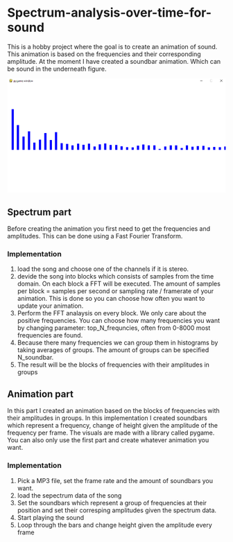 # Spectrum-analysis-over-time-for-sound
This is a hobby project where the goal is to create an animation of sound. This animation is based on the frequencies and their corresponding amplitude. 
At the moment I have created a soundbar animation. Which can be sound in the underneath figure.

![alt text](https://github.com/WanneWisse/Spectrum-analysis-over-time-for-sound/blob/master/soundbars.PNG?raw=true)

## Spectrum part
Before creating the animation you first need to get the frequencies and amplitudes. This can be done using a Fast Fourier Transform. 
### Implementation
1. load the song and choose one of the channels if it is stereo.
2. devide the song into blocks which consists of samples from the time domain. On each block a FFT will be executed. The amount of samples per block = samples per second or sampling rate / framerate of your animation.
This is done so you can choose how often you want to update your animation.
3. Perform the FFT analaysis on every block. We only care about the positive frequencies. You can choose how many frequencies you want by changing parameter: top_N_frequncies, often from 0-8000 most frequencies are found.
4. Because there many frequencies we can group them in histograms by taking averages of groups. The amount of groups can be specified N_soundbar.
5. The result will be the blocks of frequencies with their amplitudes in groups 

## Animation part
In this part I created an animation based on the blocks of frequencies with their amplitudes in groups. In this implementation I created soundbars which represent a frequency, change of height given the amplitude of the frequency per frame.
The visuals are made with a library called pygame. You can also only use the first part and create whatever animation you want.
### Implementation
1. Pick a MP3 file, set the frame rate and the amount of soundbars you want.
2. load the sepectrum data of the song
3. Set the soundbars which represent a group of frequencies at their position and set their corresping amplitudes given the spectrum data.
4. Start playing the sound
5. Loop through the bars and change height given the amplitude every frame 
